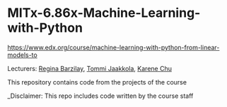 # MITx-6.86x-Machine-Learning-with-Python

https://www.edx.org/course/machine-learning-with-python-from-linear-models-to

Lecturers: [Regina Barzilay](https://www.edx.org/bio/regina-barzilay), [Tommi Jaakkola](https://www.edx.org/bio/tommi-jaakkola), [Karene Chu](https://www.edx.org/bio/karene-chu)

This repository contains code from the projects of the course

_Disclaimer: This repo includes code written by the course staff
